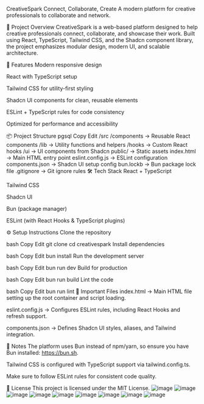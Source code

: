 CreativeSpark
Connect, Collaborate, Create
A modern platform for creative professionals to collaborate and network.

🚀 Project Overview
CreativeSpark is a web-based platform designed to help creative professionals connect, collaborate, and showcase their work. Built using React, TypeScript, Tailwind CSS, and the Shadcn component library, the project emphasizes modular design, modern UI, and scalable architecture.

🌟 Features
Modern responsive design

React with TypeScript setup

Tailwind CSS for utility-first styling

Shadcn UI components for clean, reusable elements

ESLint + TypeScript rules for code consistency

Optimized for performance and accessibility

📦 Project Structure
pgsql
Copy
Edit
/src
  /components     → Reusable React components
  /lib            → Utility functions and helpers
  /hooks          → Custom React hooks
  /ui             → UI components from Shadcn
public/           → Static assets
index.html        → Main HTML entry point
eslint.config.js  → ESLint configuration
components.json   → Shadcn UI setup config
bun.lockb         → Bun package lock file
.gitignore        → Git ignore rules
🛠️ Tech Stack
React + TypeScript

Tailwind CSS

Shadcn UI

Bun (package manager)

ESLint (with React Hooks & TypeScript plugins)

⚙️ Setup Instructions
Clone the repository

bash
Copy
Edit
git clone <your-repo-url>
cd creativespark
Install dependencies

bash
Copy
Edit
bun install
Run the development server

bash
Copy
Edit
bun run dev
Build for production

bash
Copy
Edit
bun run build
Lint the code

bash
Copy
Edit
bun run lint
📄 Important Files
index.html → Main HTML file setting up the root container and script loading.

eslint.config.js → Configures ESLint rules, including React Hooks and refresh support.

components.json → Defines Shadcn UI styles, aliases, and Tailwind integration.

📢 Notes
The platform uses Bun instead of npm/yarn, so ensure you have Bun installed: https://bun.sh.

Tailwind CSS is configured with TypeScript support via tailwind.config.ts.

Make sure to follow ESLint rules for consistent code quality.

📜 License
This project is licensed under the MIT License.
![image](https://github.com/user-attachments/assets/0fdf5281-86c2-4468-a5d2-abd6171b2099)
![image](https://github.com/user-attachments/assets/f1f112a7-144d-4ab5-bd6a-4e7299805777)
![image](https://github.com/user-attachments/assets/dfddc630-8f79-4337-b11c-99a6dd2639c2)
![image](https://github.com/user-attachments/assets/81a35831-805f-499f-a5c2-74d5bc4798f1)
![image](https://github.com/user-attachments/assets/12ff52d0-306a-4eb2-88f2-0f81ccc8e115)
![image](https://github.com/user-attachments/assets/391a32c5-d513-4cf9-9e50-ef4ddaa81f60)
![image](https://github.com/user-attachments/assets/6e3ff885-1bff-47d2-9476-5ff8e552accf)
![image](https://github.com/user-attachments/assets/f6f2d4ee-07ec-4dec-a51d-59eb93a63852)
![image](https://github.com/user-attachments/assets/9bf86c8a-fcd9-4616-a90a-49d56a11dc7e)










